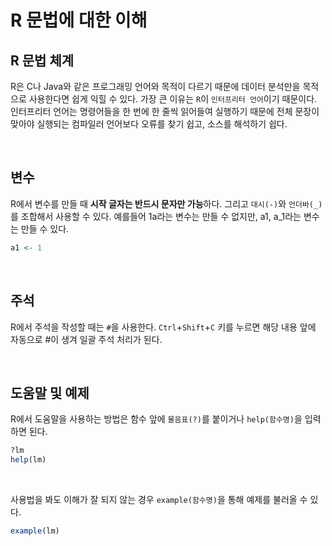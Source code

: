 # R 문법에 대한 이해
## R 문법 체계
R은 C나 Java와 같은 프로그래밍 언어와 목적이 다르기 때문에 데이터 분석만을 목적으로 사용한다면 쉽게 익힐 수 있다. 가장 큰 이유는 `R`이 `인터프리터 언어`이기 때문이다. 인터프리터 언어는 명령어들을 한 번에 한 줄씩 읽어들여 실행하기 때문에 전체 문장이 맞아야 실행되는 컴파일러 언어보다 오류를 찾기 쉽고, 소스를 해석하기 쉽다.

<br>

## 변수
R에서 변수를 만들 때 **시작 글자는 반드시 문자만 가능**하다. 그리고 `대시(-)`와 `언더바(_)`를 조합해서 사용할 수 있다. 예를들어 1a라는 변수는 만들 수 없지만, a1, a_1라는 변수는 만들 수 있다.

```r
a1 <- 1
```
<br>

## 주석
R에서 주석을 작성할 때는 `#`을 사용한다. `Ctrl`+`Shift`+`C` 키를 누르면 해당 내용 앞에 자동으로 #이 생겨 일괄 주석 처리가 된다.

<br>

## 도움말 및 예제
R에서 도움말을 사용하는 방법은 함수 앞에 `물음표(?)`를 붙이거나 `help(함수명)`을 입력하면 된다.
```r
?lm
help(lm)
```

<br>

사용법을 봐도 이해가 잘 되지 않는 경우 `example(함수명)`을 통해 예제를 불러올 수 있다.
```r
example(lm)
```

